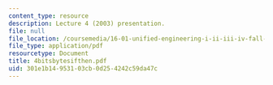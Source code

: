 ```yaml
---
content_type: resource
description: Lecture 4 (2003) presentation.
file: null
file_location: /coursemedia/16-01-unified-engineering-i-ii-iii-iv-fall-2005-spring-2006/301e1b14953103cb0d254242c59da47c_4bitsbytesifthen.pdf
file_type: application/pdf
resourcetype: Document
title: 4bitsbytesifthen.pdf
uid: 301e1b14-9531-03cb-0d25-4242c59da47c
---
```

